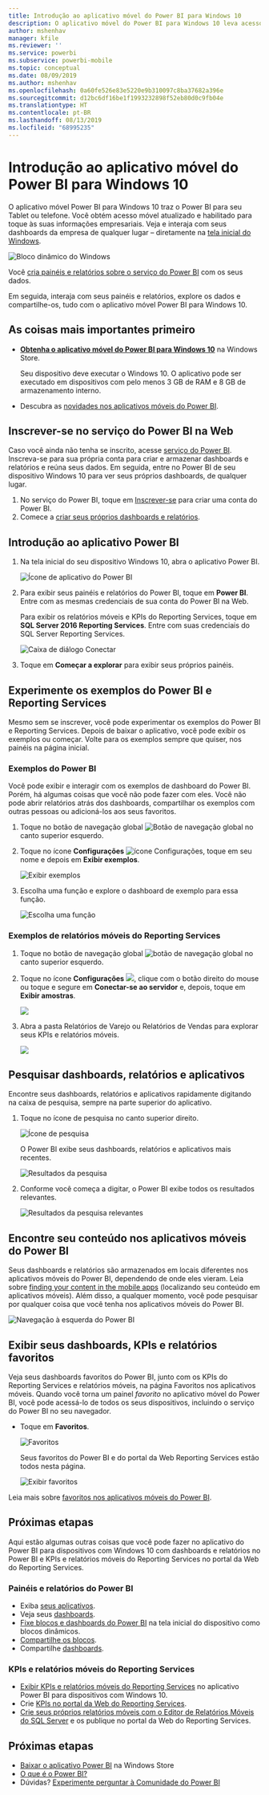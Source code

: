 ```yaml
---
title: Introdução ao aplicativo móvel do Power BI para Windows 10
description: O aplicativo móvel do Power BI para Windows 10 leva acesso móvel atualizado e sensível ao toque a suas informações corporativas em seu tablet ou em seu celular.
author: mshenhav
manager: kfile
ms.reviewer: ''
ms.service: powerbi
ms.subservice: powerbi-mobile
ms.topic: conceptual
ms.date: 08/09/2019
ms.author: mshenhav
ms.openlocfilehash: 0a60fe526e83e5220e9b310097c8ba37682a396e
ms.sourcegitcommit: d12bc6df16be1f1993232898f52eb80d0c9fb04e
ms.translationtype: HT
ms.contentlocale: pt-BR
ms.lasthandoff: 08/13/2019
ms.locfileid: "68995235"
---
```

# <a name="get-started-with-the-power-bi-mobile-app-for-windows-10"></a>Introdução ao aplicativo móvel do Power BI para Windows 10
O aplicativo móvel Power BI para Windows 10 traz o Power BI para seu Tablet ou telefone. Você obtém acesso móvel atualizado e habilitado para toque às suas informações empresariais. Veja e interaja com seus dashboards da empresa de qualquer lugar – diretamente na [tela inicial do Windows](mobile-pin-dashboard-start-screen-windows-10-phone-app.md).

![Bloco dinâmico do Windows](./media/mobile-windows-10-phone-app-get-started/pbi_win10_livetile.gif)

Você [cria painéis e relatórios sobre o serviço do Power BI](../../service-get-started.md) com os seus dados. 

Em seguida, interaja com seus painéis e relatórios, explore os dados e compartilhe-os, tudo com o aplicativo móvel Power BI para Windows 10.

## <a name="first-things-first"></a>As coisas mais importantes primeiro
* [**Obtenha o aplicativo móvel do Power BI para Windows 10**](http://go.microsoft.com/fwlink/?LinkID=526478) na Windows Store.
  
  Seu dispositivo deve executar o Windows 10. O aplicativo pode ser executado em dispositivos com pelo menos 3 GB de RAM e 8 GB de armazenamento interno.
   
* Descubra as [novidades nos aplicativos móveis do Power BI](mobile-whats-new-in-the-mobile-apps.md).

## <a name="sign-up-for-the-power-bi-service-on-the-web"></a>Inscrever-se no serviço do Power BI na Web
Caso você ainda não tenha se inscrito, acesse [serviço do Power BI](http://powerbi.com/). Inscreva-se para sua própria conta para criar e armazenar dashboards e relatórios e reúna seus dados. Em seguida, entre no Power BI de seu dispositivo Windows 10 para ver seus próprios dashboards, de qualquer lugar.

1. No serviço do Power BI, toque em [Inscrever-se](http://go.microsoft.com/fwlink/?LinkID=513879) para criar uma conta do Power BI.
2. Comece a [criar seus próprios dashboards e relatórios](../../service-get-started.md).

## <a name="get-started-with-the-power-bi-app"></a>Introdução ao aplicativo Power BI
1. Na tela inicial do seu dispositivo Windows 10, abra o aplicativo Power BI.
   
   ![Ícone de aplicativo do Power BI](./media/mobile-windows-10-phone-app-get-started/pbi_win10ph_appiconsm.png)
2. Para exibir seus painéis e relatórios do Power BI, toque em **Power BI**. Entre com as mesmas credenciais de sua conta do Power BI na Web. 
   
   Para exibir os relatórios móveis e KPIs do Reporting Services, toque em **SQL Server 2016 Reporting Services**. Entre com suas credenciais do SQL Server Reporting Services.
   
   ![Caixa de diálogo Conectar](./media/mobile-windows-10-phone-app-get-started/power-bi-windows-10-connect.png)
3. Toque em **Começar a explorar**  para exibir seus próprios painéis.

## <a name="try-the-power-bi-and-reporting-services-samples"></a>Experimente os exemplos do Power BI e Reporting Services
Mesmo sem se inscrever, você pode experimentar os exemplos do Power BI e Reporting Services. Depois de baixar o aplicativo, você pode exibir os exemplos ou começar. Volte para os exemplos sempre que quiser, nos painéis na página inicial.

### <a name="power-bi-samples"></a>Exemplos do Power BI
Você pode exibir e interagir com os exemplos de dashboard do Power BI. Porém, há algumas coisas que você não pode fazer com eles. Você não pode abrir relatórios atrás dos dashboards, compartilhar os exemplos com outras pessoas ou adicioná-los aos seus favoritos.

1. Toque no botão de navegação global ![Botão de navegação global](././media/mobile-windows-10-phone-app-get-started/power-bi-windows-10-navigation-icon.png) no canto superior esquerdo.
2. Toque no ícone **Configurações** ![ícone Configurações](./media/mobile-windows-10-phone-app-get-started/power-bi-win10-settings-icon.png), toque em seu nome e depois em **Exibir exemplos**.
   
   ![Exibir exemplos](./media/mobile-windows-10-phone-app-get-started/power-bi-win10-view-samples.png)
3. Escolha uma função e explore o dashboard de exemplo para essa função.  
   
   ![Escolha uma função](./media/mobile-windows-10-phone-app-get-started/power-bi-win10-samples.png)

### <a name="reporting-services-mobile-report-samples"></a>Exemplos de relatórios móveis do Reporting Services
1. Toque no botão de navegação global ![botão de navegação global](././media/mobile-windows-10-phone-app-get-started/power-bi-windows-10-navigation-icon.png) no canto superior esquerdo.
2. Toque no ícone **Configurações** ![](./media/mobile-windows-10-phone-app-get-started/power-bi-win10-settings-icon.png), clique com o botão direito do mouse ou toque e segure em **Conectar-se ao servidor** e, depois, toque em **Exibir amostras**.
   
   ![](media/mobile-windows-10-phone-app-get-started/power-bi-win10-connect-ssrs-samples.png)
3. Abra a pasta Relatórios de Varejo ou Relatórios de Vendas para explorar seus KPIs e relatórios móveis.
   
   ![](media/mobile-windows-10-phone-app-get-started/power-bi-win10-ssrs-sample-kpis.png)

## <a name="search-for-dashboards-reports-and-apps"></a>Pesquisar dashboards, relatórios e aplicativos
Encontre seus dashboards, relatórios e aplicativos rapidamente digitando na caixa de pesquisa, sempre na parte superior do aplicativo.

1. Toque no ícone de pesquisa no canto superior direito.
   
   ![Ícone de pesquisa](./media/mobile-windows-10-phone-app-get-started/pbi_win10ph_searchbarbrdr.png)
   
   O Power BI exibe seus dashboards, relatórios e aplicativos mais recentes.
   
   ![Resultados da pesquisa](./media/mobile-windows-10-phone-app-get-started/pbi_win10_searchrecent.png)
2. Conforme você começa a digitar, o Power BI exibe todos os resultados relevantes.
   
   ![Resultados da pesquisa relevantes](./media/mobile-windows-10-phone-app-get-started/pbi_win10_search_m.png)

## <a name="find-your-content-in-the-power-bi-mobile-apps"></a>Encontre seu conteúdo nos aplicativos móveis do Power BI
Seus dashboards e relatórios são armazenados em locais diferentes nos aplicativos móveis do Power BI, dependendo de onde eles vieram. Leia sobre [finding your content in the mobile apps](mobile-apps-quickstart-view-dashboard-report.md) (localizando seu conteúdo em aplicativos móveis). Além disso, a qualquer momento, você pode pesquisar por qualquer coisa que você tenha nos aplicativos móveis do Power BI. 

![Navegação à esquerda do Power BI](./media/mobile-windows-10-phone-app-get-started/power-bi-win10-left-nav.png)

## <a name="view-your-favorite-dashboards-kpis-and-reports"></a>Exibir seus dashboards, KPIs e relatórios favoritos
Veja seus dashboards favoritos do Power BI, junto com os KPIs do Reporting Services e relatórios móveis, na página Favoritos nos aplicativos móveis. Quando você torna um painel *favorito* no aplicativo móvel do Power BI, você pode acessá-lo de todos os seus dispositivos, incluindo o serviço do Power BI no seu navegador. 

* Toque em **Favoritos**.
  
   ![Favoritos](./media/mobile-windows-10-phone-app-get-started/power-bi-win10-favorite-menu.png)
  
   Seus favoritos do Power BI e do portal da Web Reporting Services estão todos nesta página.
  
   ![Exibir favoritos](./media/mobile-windows-10-phone-app-get-started/power-bi-win10-favorites.png)

Leia mais sobre [favoritos nos aplicativos móveis do Power BI](mobile-apps-favorites.md).

## <a name="next-steps"></a>Próximas etapas
Aqui estão algumas outras coisas que você pode fazer no aplicativo do Power BI para dispositivos com Windows 10 com dashboards e relatórios no Power BI e KPIs e relatórios móveis do Reporting Services no portal da Web do Reporting Services.

### <a name="power-bi-dashboards-and-reports"></a>Painéis e relatórios do Power BI
* Exiba [seus aplicativos](../../service-create-distribute-apps.md).
* Veja seus [dashboards](mobile-apps-view-dashboard.md).
* [Fixe blocos e dashboards do Power BI](mobile-pin-dashboard-start-screen-windows-10-phone-app.md) na tela inicial do dispositivo como blocos dinâmicos.
* [Compartilhe os blocos](mobile-windows-10-phone-app-get-started.md).
* Compartilhe [dashboards](mobile-share-dashboard-from-the-mobile-apps.md).

### <a name="reporting-services-mobile-reports-and-kpis"></a>KPIs e relatórios móveis do Reporting Services
* [Exibir KPIs e relatórios móveis do Reporting Services](mobile-app-windows-10-ssrs-kpis-mobile-reports.md) no aplicativo Power BI para dispositivos com Windows 10.
* Crie [KPIs no portal da Web do Reporting Services](https://msdn.microsoft.com/library/mt683632.aspx).
* [Crie seus próprios relatórios móveis com o Editor de Relatórios Móveis do SQL Server](https://msdn.microsoft.com/library/mt652547.aspx) e os publique no portal da Web do Reporting Services.

## <a name="next-steps"></a>Próximas etapas
* [Baixar o aplicativo Power BI](http://go.microsoft.com/fwlink/?LinkID=526478) na Windows Store  
* [O que é o Power BI?](../../power-bi-overview.md)
* Dúvidas? [Experimente perguntar à Comunidade do Power BI](http://community.powerbi.com/)

